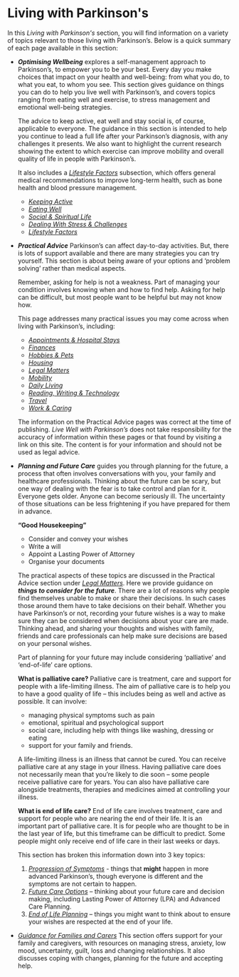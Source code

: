 # Living with Parkinson's

In this _Living with Parkinson's_ section, you will find information on a variety of topics relevant to those living with Parkinson’s. Below is a quick summary of each page available in this section:

- _**Optimising Wellbeing**_ explores a self-management approach to Parkinson’s, to empower you to be your best. Every day you make choices that impact on your health and well-being: from what you do, to what you eat, to whom you see. This section gives guidance on things you can do to help you live well with Parkinson’s, and covers topics ranging from eating well and exercise, to stress management and emotional well-being strategies.

  The advice to keep active, eat well and stay social is, of course, applicable to everyone. The guidance in this section is intended to help you continue to lead a full life after your Parkinson’s diagnosis, with any challenges it presents. We also want to highlight the current research showing the extent to which exercise can improve mobility and overall quality of life in people with Parkinson’s.

  It also includes a <a href="/learn/living-with-parkinsons/optimising-wellbeing/lifestyle-factors" class="internal-link">_Lifestyle Factors_</a> subsection, which offers general medical recommendations to improve long-term health, such as bone health and blood pressure management.

  - <a href="/learn/living-with-parkinsons/optimising-wellbeing/keeping-active" class="internal-link">_Keeping Active_</a>
  - <a href="/learn/living-with-parkinsons/optimising-wellbeing/eating-well" class="internal-link">_Eating Well_</a>
  - <a href="/learn/living-with-parkinsons/optimising-wellbeing/social-and-spiritual-life" class="internal-link">_Social & Spiritual Life_</a>
  - <a href="/learn/living-with-parkinsons/optimising-wellbeing/dealing-with-stress-and-challenges" class="internal-link">_Dealing With Stress & Challenges_</a>
  - <a href="/learn/living-with-parkinsons/optimising-wellbeing/lifestyle-factors" class="internal-link">_Lifestyle Factors_</a>

- _**Practical Advice**_ Parkinson’s can affect day-to-day activities. But, there is lots of support available and there are many strategies you can try yourself. This section is about being aware of your options and ‘problem solving’ rather than medical aspects.

  Remember, asking for help is not a weakness. Part of managing your condition involves knowing when and how to find help. Asking for help can be difficult, but most people want to be helpful but may not know how.

  This page addresses many practical issues you may come across when living with Parkinson’s, including:

  - <a href="/learn/living-with-parkinsons/practical-advice/appointments-and-hospital-stays" class="internal-link">_Appointments & Hospital Stays_</a>
  - <a href="/learn/living-with-parkinsons/practical-advice/appointments-and-hospital-stays" class="internal-link">_Finances_</a>
  - <a href="/learn/living-with-parkinsons/practical-advice/hobbiess-and-pets" class="internal-link">_Hobbies & Pets_</a>
  - <a href="/learn/living-with-parkinsons/practical-advice/housing" class="internal-link">_Housing_</a>
  - <a href="/learn/living-with-parkinsons/practical-advice/legal-matters" class="internal-link">_Legal Matters_</a>
  - <a href="/learn/living-with-parkinsons/practical-advice/mobility" class="internal-link">_Mobility_</a>
  - <a href="/learn/living-with-parkinsons/practical-advice/daily-living" class="internal-link">_Daily Living_</a>
  - <a href="/learn/living-with-parkinsons/practical-advice/reading-writing-and-technology" class="internal-link">_Reading, Writing & Technology_</a>
  - <a href="/learn/living-with-parkinsons/practical-advice/travel" class="internal-link">_Travel_</a>
  - <a href="/learn/living-with-parkinsons/practical-advice/work-and-caring" class="internal-link">_Work & Caring_</a>

  The information on the Practical Advice pages was correct at the time of publishing. _Live Well with Parkinson’s_ does not take responsibility for the accuracy of information within these pages or that found by visiting a link on this site. The content is for your information and should not be used as legal advice.

- _**Planning and Future Care**_ guides you through planning for the future, a process that often involves conversations with you, your family and healthcare professionals. Thinking about the future can be scary, but one way of dealing with the fear is to take control and plan for it. Everyone gets older. Anyone can become seriously ill. The uncertainty of those situations can be less frightening if you have prepared for them in advance.

  **“Good Housekeeping”**

  - Consider and convey your wishes
  - Write a will
  - Appoint a Lasting Power of Attorney
  - Organise your documents

  The practical aspects of these topics are discussed in the Practical Advice section under <a href="/learn/living-with-parkinsons/practical-advice/legal-matters" class="internal-link">_Legal Matters_</a>. Here we provide guidance on _**things to consider for the future**_. There are a lot of reasons why people find themselves unable to make or share their decisions. In such cases those around them have to take decisions on their behalf. Whether you have Parkinson’s or not, recording your future wishes is a way to make sure they can be considered when decisions about your care are made. Thinking ahead, and sharing your thoughts and wishes with family, friends and care professionals can help make sure decisions are based on your personal wishes.

  Part of planning for your future may include considering ‘palliative’ and ‘end-of-life’ care options.

  **What is palliative care?**
  Palliative care is treatment, care and support for people with a life-limiting illness. The aim of palliative care is to help you to have a good quality of life – this includes being as well and active as possible. It can involve:

  - managing physical symptoms such as pain
  - emotional, spiritual and psychological support
  - social care, including help with things like washing, dressing or eating
  - support for your family and friends.

  A life-limiting illness is an illness that cannot be cured. You can receive palliative care at any stage in your illness. Having palliative care does not necessarily mean that you’re likely to die soon – some people receive palliative care for years. You can also have palliative care alongside treatments, therapies and medicines aimed at controlling your illness.

  **What is end of life care?**
  End of life care involves treatment, care and support for people who are nearing the end of their life. It is an important part of palliative care. It is for people who are thought to be in the last year of life, but this timeframe can be difficult to predict. Some people might only receive end of life care in their last weeks or days.

  This section has broken this information down into 3 key topics:

  1. <a href="/learn/living-with-parkinsons/planning-and-future-care/progression-of-symptoms" class="internal-link">_Progression of Symptoms_</a> - things that **might** happen in more advanced Parkinson’s, though everyone is different and the symptoms are not certain to happen.
  2. <a href="/learn/living-with-parkinsons/planning-and-future-care/future-care-options" class="internal-link">_Future Care Options_</a> – thinking about your future care and decision making, including Lasting Power of Attorney (LPA) and Advanced Care Planning.
  3. <a href="/learn/living-with-parkinsons/planning-and-future-care/end-of-life" class="internal-link">_End of Life Planning_</a> – things you might want to think about to ensure your wishes are respected at the end of your life.

- <a href="/learn/living-with-parkinsons/for-family-and-carers" class="internal-link">_Guidance for Families and Carers_</a> This section offers support for your family and caregivers, with resources on managing stress, anxiety, low mood, uncertainty, guilt, loss and changing relationships. It also discusses coping with changes, planning for the future and accepting help.
